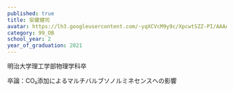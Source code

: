 ```yaml
---
published: true
title: 安蔵健司
avatar: https://lh3.googleusercontent.com/-yqXCVcM9y9c/XpcwtSZZ-PI/AAAAAAAATVE/8q6_dUYct-gnOn2IFG6mtYv-NEQjYbOBwCE0YBhgLKqgEAL1OcqwHgorhBf-rsrUjWTvEp0gTgSTNT21mhyXvuqvdjcpin0IW4AcMCWJGwzOpDlKUp_FfaKtzVOrpL8Aea9uf2UucZsBuLG1nYbzAZjwjfb4Ak4bsIA6VjCTj52lxqmX18KFzW-Q3SQ82vSmnXDtF5fkR-YaMDnT05AVX6XwRHIejZDrBN4-VrXUAltcuhzcMlMxH0wFg45p4QJu67WS-kuQ6_UgQUl_BbFmXYq8zm0iUlFV_IwXA_IJxIWbW_DIENr_eL85QB7xf6gUobCzxDsKGbt59uS__NRmi8ybypH-HeAp4u0WXygp60uOBjtixD093E4PkFhmcR3AWHCCyG0RQqYA61ETEG7xdcT6RqAKw7_d84EpWPdw5jbmvzBVicz-fTKSd7G1SW32l8pg6_MaXUC6Pi_freob030uyRl8o4BjmJTdgLYYI2GRDwZT46kyGIZGtJ_0ZedS4ay6O_x-STjJRhtGwHATupxFSM0A2_0tHgqRMW_WyCEU7vBb2GhO93XAbne53dnq43rfna7HPpVqW-B9CRhhy0b8qTIpbV6wLse4HSd8TXiAtmcvmaJ-7yZTOpuFS8YiHBtFypDKWej5QLf8X0ocCIMaaVCTMMqZwYFYBLwLJTQT8KtKpvU49iHjQ-paEGnuXSA_X2YfucUQkSzr7Uogryiu0XxvOiafPcU1k78D-PYqTSoRjvfENv31bgYYuHob-WSh-EFtGQASOMNDJ4vYF/IMG_2166.jpg
category: 99_OB
school_year: 2
year_of_graduation: 2021
---
```

明治大学理工学部物理学科卒

卒論：CO₂添加によるマルチバルブソノルミネセンスへの影響